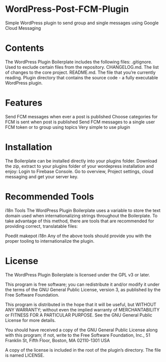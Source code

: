 # WordPress-Post-FCM-Plugin
Simple WordPress plugin to send group and single messages using Google Cloud Messaging
# Contents
The WordPress Plugin Boilerplate includes the following files:
.gitignore. Used to exclude certain files from the repository.
CHANGELOG.md. The list of changes to the core project.
README.md. The file that you’re currently reading.
Plugin directory that contains the source code - a fully executable WordPress plugin.
# Features
Send FCM messages when ever a post is published
Choose categories for FCM is sent when post is published 
Send FCM messages to a single user FCM token or to group using topics
Very simple to use plugin
# Installation
The Boilerplate can be installed directly into your plugins folder. Download the zip, extract to your plugins folder of your wordepress installation and enjoy:
Login to Firebase Console. Go to overview, Project settings, cloud messaging and get your server key.  
# Recommended Tools
i18n Tools
The WordPress Plugin Boilerplate uses a variable to store the text domain used when internationalizing strings throughout the Boilerplate. To take advantage of this method, there are tools that are recommended for providing correct, translatable files:

Poedit
makepot
i18n
Any of the above tools should provide you with the proper tooling to internationalize the plugin.
# License
The WordPress Plugin Boilerplate is licensed under the GPL v3 or later.

This program is free software; you can redistribute it and/or modify it under the terms of the GNU General Public License, version 3, as published by the Free Software Foundation.

This program is distributed in the hope that it will be useful, but WITHOUT ANY WARRANTY; without even the implied warranty of MERCHANTABILITY or FITNESS FOR A PARTICULAR PURPOSE. See the GNU General Public License for more details.

You should have received a copy of the GNU General Public License along with this program; if not, write to the Free Software Foundation, Inc., 51 Franklin St, Fifth Floor, Boston, MA 02110-1301 USA

A copy of the license is included in the root of the plugin’s directory. The file is named LICENSE.
